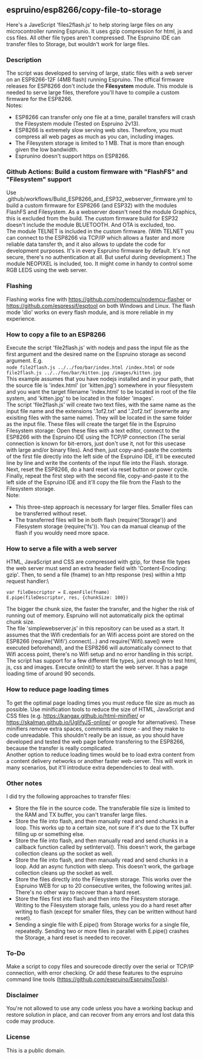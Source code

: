 ## espruino/esp8266/copy-file-to-storage
Here's a JaveScript 'files2flash.js' to help storing large files on any microcontroller running Esprunio. It uses gzip compression for html, js and css files. All other file types aren't compressed. The Espruino IDE can transfer files to Storage, but wouldn't work for large files.

### Description
The script was developed to serving of large, static files with a web server on an ESP8266-12F (4MB flash) running Espruino. The offical firmware releases for ESP8266 don't include the __Filesystem__ module. This module is needed to serve large files, therefore you'll have to compile a custom firmware for the ESP8266.\
Notes: 
- ESP8266 can transfer only one file at a time, parallel transfers will crash the Filesystem module (Tested on Espruino 2v13).
- ESP8266 is extremely slow serving web sites. Therefore, you must compress all web pages as much as you can, including images.
- The Filesystem storage is limited to 1 MB. That is more than enough given the low bandwidth.
- Esprunino doesn't support https on ESP8266.

### Github Actions: Build a custom firmware with "FlashFS" and "Filesystem" support
Use .github/workflows/Build_ESP8266_and_ESP32_webserver_firmware.yml to build a custom firmware for ESP8266 (and ESP32) with the modules FlashFS and Filesystem. As a webserver doesn't need the module Graphics, this is excluded from the build. The custom firmware build for ESP32 doesn't include the module BLUETOOTH. And OTA is excluded, too.\
The module TELNET is included in the custom firmware. (With TELNET you can connect to the ESP8266 via TCP/IP which allows a faster and more reliable data tansfer th, and it also allows to update the code for development purposes. It's in every Espruino firmware by default. It's not secure, there's no authentication at all. But useful during development.) The module NEOPIXEL is included, too. It might come in handy to control some RGB LEDS using the web server.

### Flashing
Flashing works fine with https://github.com/nodemcu/nodemcu-flasher or https://github.com/espressif/esptool on both Windows and Linux. The flash mode 'dio' works on every flash module, and is more reliable in my experience.

### How to copy a file to an ESP8266
Execute the script 'file2flash.js' with nodejs and pass the input file as the first argument and the desired name on the Espruino storage as second argument. E.g.\
`node file2flash.js ../../foo/bar/index.html /index.html` or `node file2flash.js ../../foo/bar/kitten.jpg /images/kitten.jpg`\
This example assumes that you have nodejs installed and in your path, that the source file is 'index.html' (or 'kitten.jpg') somewhere in your filesystem and you want the target filename 'index.html' to be located in root of the file system, and 'kitten.jpg' to be located in the folder 'images'.\
The script 'file2flash.js' will create two text files, with the same name as the input file name and the extensions '.1of2.txt' and '.2of2.txt' (overwrite any exisiting files with the same name). They will be located in the same folder as the input file. These files will create the target file in the Espruino Filesystem storage: Open these files with a text editor, connect to the ESP8266 with the Espruino IDE using the TCP/IP connection (The serial connection is known for bit-errors, just don't use it, not for this usecase with large and/or binary files). And then, just copy-and-paste the contents of the first file directly into the left side of the Espruino IDE, it'll be executed line by line and write the contents of the input file into the Flash. storage. Next, reset the ESP8266, do a hard reset via reset button or power cycle. Finally, repeat the first step with the second file, copy-and-paste it to the left side of the Espruino IDE and it'll copy the file from the Flash to the Filesystem storage.\
Note: 
- This three-step approach is necessary for larger files. Smaller files can be transferred without reset.
- The transferred files will be in both flash (require('Storage')) and Filesystem storage (require('fs')). You can da manual cleanup of the flash if you wouldy need more space.

### How to serve a file with a web server
HTML, JavaScript and CSS are compressed with gzip, for these file types the web server must send an extra header field with 'Content-Encoding: gzip'. Then, to send a file (fname) to an http response (res) within a http request handler:\
```
var fileDescriptor = E.openFile(fname)
E.pipe(fileDescriptor, res, {chunkSize: 100})
```
The bigger the chunk size, the faster the transfer, and the higher the risk of running out of memory. Espruino will not automatically pick the optimal chunk size.\
The file 'simplewebserver.js' in this repository can be used as a start. It assumes that the Wifi credentials for an Wifi access point are stored on the ESP8266 (require('Wifi').connect(...) and require('Wifi).save() were executed beforehand), and the ESP8266 will automatically connect to that Wifi access point, there's no Wifi setup and no error handling in this script. The script has support for a few different file types, just enough to test html, js, css and images. Execute onInit() to start the web server. It has a page loading time of around 90 seconds.

### How to reduce page loading times
To get the optimal page loading times you must reduce file size as much as possible. Use minification tools to reduce the size of HTML, JavaScript and CSS files (e.g. https://kangax.github.io/html-minifier/ or https://skalman.github.io/UglifyJS-online/ or google for alternatives). These minifiers remove extra spaces, comments and more - and they make to code unreadable. This shouldn't really be an issue, as you should have developed and tested the web page before transfering to the ESP8266, because the transfer is really complicated.\
Another option to reduce loading times would be to load extra content from a content delivery networks or another faster web-server. This will work in many scenarios, but it'll introduce extra dependencies to deal with.

### Other notes
I did try the following approaches to transfer files:
- Store the file in the source code. The transferable file size is limited to the RAM and TX buffer, you can't transfer large files.
- Store the file into flash, and then manually read and send chunks in a loop. This works up to a certain size, not sure if it's due to the TX buffer filling up or something else. 
- Store the file into flash, and then manually read and send chunks in a callback function called by setInterval(). This doesn't work, the garbage collection cleans up the socket as well.
- Store the file into flash, and then manually read and send chunks in a loop. Add an async function with sleep. This doesn't work, the garbage collection cleans up the socket as well.
- Store the files directly into the Filesystem storage. This works over the Espruino WEB for up to 20 consecutive writes, the following writes jail. There's no other way to recover than a hard reset.
- Store the files first into flash and then into the Filesystem storage. Writing to the Filesystem storage fails, unless you do a hard reset after writing to flash (except for smaller files, they can be written without hard reset).
- Sending a single file with E.pipe() from Storage works for a single file, repeatedly. Sending two or more files in parallel with E.pipe() crashes the Storage, a hard reset is needed to recover.

### To-Do
Make a script to copy files and sourecode directly over the serial or TCP/IP connection, with error checking. Or add these features to the espruino command line tools (https://github.com/espruino/EspruinoTools).

### Disclaimer
You're not allowed to use any code unless you have a working backup and restore solution in place, and can recover from any errors and lost data this code may produce.

### License
This is a public domain.
